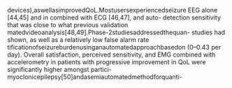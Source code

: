 devices),aswellasimprovedQoL.Mostusersexperiencedseizure EEG alone [44,45] and in combined with ECG [46,47], and auto-
detection sensitivity that was close to what previous validation matedvideoanalysis[48,49].Phase-2studiesaddressedthequan-
studies had shown, as well as a relatively low false alarm rate tificationofseizureburdenusinganautomatedapproachbasedon
(0–0.43 per day). Overall satisfaction, perceived sensitivity, and EMG combined with accelerometry in patients with progressive
improvement in QoL were significantly higher amongst partici- myoclonicepilepsy[50]andasemiautomatedmethodforquanti-
